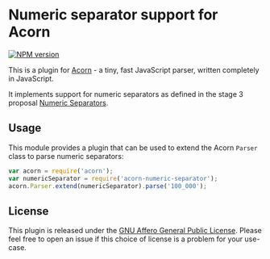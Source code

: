 # Numeric separator support for Acorn

[![NPM version](https://img.shields.io/npm/v/acorn-numeric-separator.svg)](https://www.npmjs.org/package/acorn-numeric-separator)

This is a plugin for [Acorn](http://marijnhaverbeke.nl/acorn/) - a tiny, fast JavaScript parser, written completely in JavaScript.

It implements support for numeric separators as defined in the stage 3 proposal [Numeric Separators](https://github.com/tc39/proposal-numeric-separator).

## Usage

This module provides a plugin that can be used to extend the Acorn `Parser` class to parse numeric separators:

```javascript
var acorn = require('acorn');
var numericSeparator = require('acorn-numeric-separator');
acorn.Parser.extend(numericSeparator).parse('100_000');
```

## License

This plugin is released under the [GNU Affero General Public License](./LICENSE).
Please feel free to open an issue if this choice of license is a problem for your use-case.
